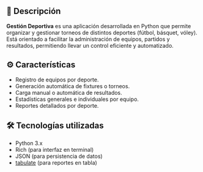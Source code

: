 ## 📌 Descripción

**Gestión Deportiva** es una aplicación desarrollada en Python que permite organizar y gestionar torneos de distintos deportes (fútbol, básquet, vóley). Está orientado a facilitar la administración de equipos, partidos y resultados, permitiendo llevar un control eficiente y automatizado.

## ⚙️ Características

- Registro de equipos por deporte.
- Generación automática de fixtures o torneos.
- Carga manual o automática de resultados.
- Estadísticas generales e individuales por equipo.
- Reportes detallados por deporte.

## 🛠️ Tecnologías utilizadas

- Python 3.x
- Rich (para interfaz en terminal)
- JSON (para persistencia de datos)
- [tabulate](https://pypi.org/project/tabulate/) (para reportes en tabla)
